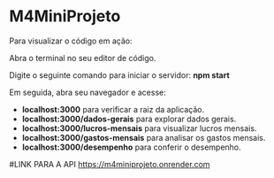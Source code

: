 # M4MiniProjeto
Para visualizar o código em ação:

Abra o terminal no seu editor de código.

Digite o seguinte comando para iniciar o servidor:
**npm start**

Em seguida, abra seu navegador e acesse:

* **localhost:3000** para verificar a raiz da aplicação.
* **localhost:3000/dados-gerais** para explorar dados gerais.
* **localhost:3000/lucros-mensais** para visualizar lucros mensais.
* **localhost:3000/gastos-mensais** para analisar os gastos mensais.
* **localhost:3000/desempenho** para conferir o desempenho.

#LINK PARA A API
https://m4miniprojeto.onrender.com 
